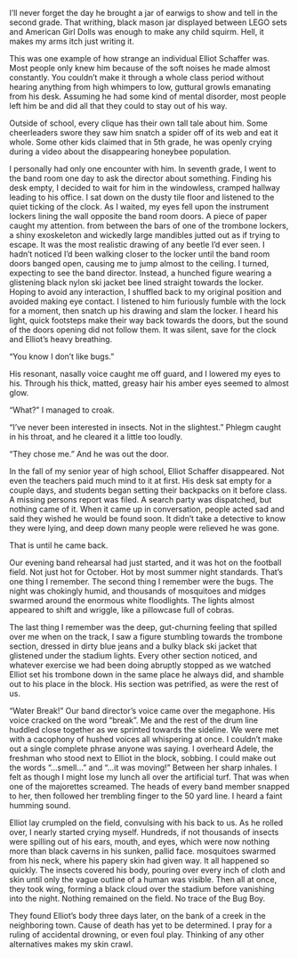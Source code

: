 I’ll never forget the day he brought a jar of earwigs to show and tell in the second grade. That writhing, black mason jar displayed between LEGO sets and American Girl Dolls was enough to make any child squirm. Hell, it makes my arms itch just writing it.

 This was one example of how strange an individual Elliot Schaffer was. Most people only knew him because of the soft noises he made almost constantly. You couldn’t make it through a whole class period without hearing anything from high whimpers to low, guttural growls emanating from his desk. Assuming he had some kind of mental disorder, most people left him be and did all that they could to stay out of his way.

 Outside of school, every clique has their own tall tale about him. Some cheerleaders swore they saw him snatch a spider off of its web and eat it whole. Some other kids claimed that in 5th grade, he was openly crying during a video about the disappearing honeybee population. 

I personally had only one encounter with him. In seventh grade, I went to the band room one day to ask the director about something. Finding his desk empty, I decided to wait for him in the windowless, cramped hallway leading to his office. I sat down on the dusty tile floor and listened to the quiet ticking of the clock. As I waited, my eyes fell upon the instrument lockers lining the wall opposite the band room doors. A piece of paper caught my attention. from between the bars of one of the trombone lockers, a shiny exoskeleton and wickedly large mandibles jutted out as if trying to escape. It was the most realistic drawing of any beetle I’d ever seen. I hadn’t noticed I’d been walking closer to the locker until the band room doors banged open, causing me to jump almost to the ceiling. I turned, expecting to see the band director. Instead, a hunched figure wearing a glistening black nylon ski jacket bee lined straight towards the locker. Hoping to avoid any interaction, I shuffled back to my original position and avoided making eye contact. I listened to him furiously fumble with the lock for a moment, then snatch up his drawing and slam the locker. I heard his light, quick footsteps make their way back towards the doors, but the sound of the doors opening did not follow them. It was silent, save for the clock and Elliot’s heavy breathing.

 “You know I don’t like bugs.” 

His resonant, nasally voice caught me off guard, and I lowered my eyes to his. Through his thick, matted, greasy hair his amber eyes seemed to almost glow.

 “What?” I managed to croak. 

“I’ve never been interested in insects. Not in the slightest.” Phlegm caught in his throat, and he cleared it a little too loudly. 

“They chose me.” And he was out the door.

 In the fall of my senior year of high school, Elliot Schaffer disappeared. Not even the teachers paid much mind to it at first. His desk sat empty for a couple days, and students began setting their backpacks on it before class. A missing persons report was filed. A search party was dispatched, but nothing came of it. When it came up in conversation, people acted sad and said they wished he would be found soon. It didn’t take a detective to know they were lying, and deep down many people were relieved he was gone. 

That is until he came back.

Our evening band rehearsal had just started, and it was hot on the football field. Not just hot for October. Hot by most summer night standards. That’s one thing I remember. The second thing I remember were the bugs. The night was chokingly humid, and thousands of mosquitoes and midges swarmed around the enormous white floodlights. The lights almost appeared to shift and wriggle, like a pillowcase full of cobras. 

The last thing I remember was the deep, gut-churning feeling that spilled over me when on the track, I saw a figure stumbling towards the trombone section, dressed in dirty blue jeans and a bulky black ski jacket that glistened under the stadium lights. Every other section noticed, and whatever exercise we had been doing abruptly stopped as we watched Elliot set his trombone down in the same place he always did, and shamble out to his place in the block. His section was petrified, as were the rest of us.

 “Water Break!” Our band director’s voice came over the megaphone. His voice cracked on the word “break”. Me and the rest of the drum line huddled close together as we sprinted towards the sideline. We were met with a cacophony of hushed voices all whispering at once. I couldn’t make out a single complete phrase anyone was saying. I overheard Adele, the freshman who stood next to Elliot in the block, sobbing. I could make out the words “...smell…” and “...it was moving!” Between her sharp inhales. I felt as though I might lose my lunch all over the artificial turf. That was when one of the majorettes screamed. The heads of every band member snapped to her, then followed her trembling finger to the 50 yard line. I heard a faint humming sound. 


Elliot lay crumpled on the field, convulsing with his back to us. As he rolled over, I nearly started crying myself. Hundreds, if not thousands of insects were spilling out of his ears, mouth, and eyes, which were now nothing more than black caverns in his sunken, pallid face. mosquitoes swarmed from his neck, where his papery skin had given way. It all happened so quickly. The insects covered his body, pouring over every inch of cloth and skin until only the vague outline of a human was visible. Then all at once, they took wing, forming a black cloud over the stadium before vanishing into the night. Nothing remained on the field. No trace of the Bug Boy. 

They found Elliot’s body three days later, on the bank of a creek in the neighboring town. Cause of death has yet to be determined. I pray for a ruling of accidental drowning, or even foul play. Thinking of any other alternatives makes my skin crawl.
